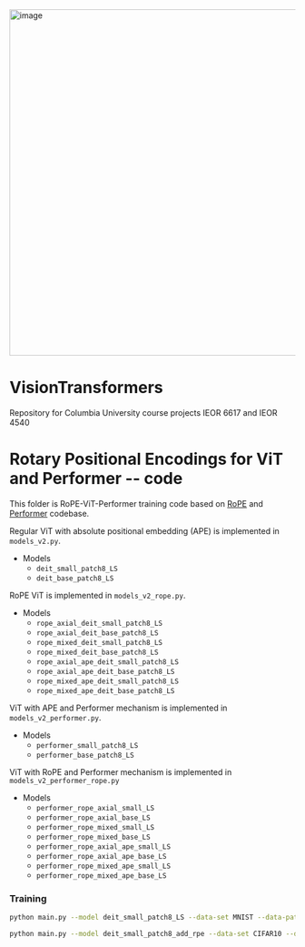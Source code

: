 <img width="609" alt="image" src="https://github.com/user-attachments/assets/50d5cdcc-8a60-41f1-a362-908250fc1390" />

# VisionTransformers
Repository for Columbia University course projects IEOR 6617 and IEOR 4540

# Rotary Positional Encodings for ViT and Performer -- code

This folder is RoPE-ViT-Performer training code based on [RoPE](https://github.com/naver-ai/rope-vit)
and [Performer](https://github.com/google-research/google-research/tree/master/performer) codebase.

Regular ViT with absolute positional embedding (APE) is implemented in `models_v2.py`.

- Models
  - `deit_small_patch8_LS`
  - `deit_base_patch8_LS`

RoPE ViT is implemented in `models_v2_rope.py`.

- Models
  - `rope_axial_deit_small_patch8_LS`
  - `rope_axial_deit_base_patch8_LS`
  - `rope_mixed_deit_small_patch8_LS`
  - `rope_mixed_deit_base_patch8_LS`
  - `rope_axial_ape_deit_small_patch8_LS`
  - `rope_axial_ape_deit_base_patch8_LS`
  - `rope_mixed_ape_deit_small_patch8_LS`
  - `rope_mixed_ape_deit_base_patch8_LS`

ViT with APE and Performer mechanism is implemented in `models_v2_performer.py`.

- Models
  - `performer_small_patch8_LS`
  - `performer_base_patch8_LS`

ViT with RoPE and Performer mechanism is implemented in `models_v2_performer_rope.py`

- Models
  - `performer_rope_axial_small_LS`
  - `performer_rope_axial_base_LS`
  - `performer_rope_mixed_small_LS`
  - `performer_rope_mixed_base_LS`
  - `performer_rope_axial_ape_small_LS`
  - `performer_rope_axial_ape_base_LS`
  - `performer_rope_mixed_ape_small_LS`
  - `performer_rope_mixed_ape_base_LS`


### Training

```bash
python main.py --model deit_small_patch8_LS --data-set MNIST --data-path data --output_dir output/MNIST --batch-size 512 --epochs 400 --input-size 28 --lr 1e-4 --unscale-lr --repeated-aug

python main.py --model deit_small_patch8_add_rpe --data-set CIFAR10 --data-path data --output_dir output/CIFAR10 --batch-size 512 --epochs 400 --input-size 32 --lr 1e-4 --unscale-lr --repeated-aug
```